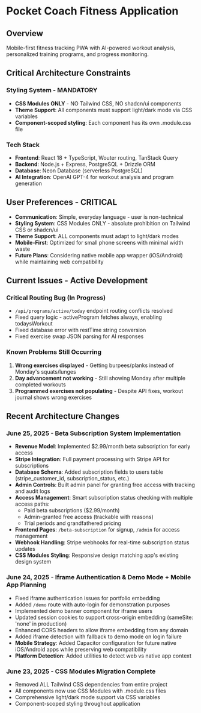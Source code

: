 # Pocket Coach Fitness Application

## Overview

Mobile-first fitness tracking PWA with AI-powered workout analysis, personalized training programs, and progress monitoring.

## Critical Architecture Constraints

### Styling System - MANDATORY
- **CSS Modules ONLY** - NO Tailwind CSS, NO shadcn/ui components
- **Theme Support**: All components must support light/dark mode via CSS variables
- **Component-scoped styling**: Each component has its own .module.css file

### Tech Stack
- **Frontend**: React 18 + TypeScript, Wouter routing, TanStack Query
- **Backend**: Node.js + Express, PostgreSQL + Drizzle ORM
- **Database**: Neon Database (serverless PostgreSQL)
- **AI Integration**: OpenAI GPT-4 for workout analysis and program generation

## User Preferences - CRITICAL

- **Communication**: Simple, everyday language - user is non-technical
- **Styling System**: CSS Modules ONLY - absolute prohibition on Tailwind CSS or shadcn/ui
- **Theme Support**: ALL components must adapt to light/dark modes
- **Mobile-First**: Optimized for small phone screens with minimal width waste
- **Future Plans**: Considering native mobile app wrapper (iOS/Android) while maintaining web compatibility

## Current Issues - Active Development

### Critical Routing Bug (In Progress)
- `/api/programs/active/today` endpoint routing conflicts resolved
- Fixed query logic - activeProgram fetches always, enabling todaysWorkout
- Fixed database error with restTime string conversion
- Fixed exercise swap JSON parsing for AI responses

### Known Problems Still Occurring
1. **Wrong exercises displayed** - Getting burpees/planks instead of Monday's squats/lunges  
2. **Day advancement not working** - Still showing Monday after multiple completed workouts
3. **Programmed exercises not populating** - Despite API fixes, workout journal shows wrong exercises

## Recent Architecture Changes

### June 25, 2025 - Beta Subscription System Implementation
- **Revenue Model**: Implemented $2.99/month beta subscription for early access
- **Stripe Integration**: Full payment processing with Stripe API for subscriptions
- **Database Schema**: Added subscription fields to users table (stripe_customer_id, subscription_status, etc.)
- **Admin Controls**: Built admin panel for granting free access with tracking and audit logs
- **Access Management**: Smart subscription status checking with multiple access paths:
  - Paid beta subscriptions ($2.99/month)
  - Admin-granted free access (trackable with reasons)
  - Trial periods and grandfathered pricing
- **Frontend Pages**: `/beta-subscription` for signup, `/admin` for access management
- **Webhook Handling**: Stripe webhooks for real-time subscription status updates
- **CSS Modules Styling**: Responsive design matching app's existing design system

### June 24, 2025 - Iframe Authentication & Demo Mode + Mobile App Planning
- Fixed iframe authentication issues for portfolio embedding
- Added `/demo` route with auto-login for demonstration purposes
- Implemented demo banner component for iframe users
- Updated session cookies to support cross-origin embedding (sameSite: 'none' in production)
- Enhanced CORS headers to allow iframe embedding from any domain
- Added iframe detection with fallback to demo mode on login failure
- **Mobile Strategy**: Added Capacitor configuration for future native iOS/Android apps while preserving web compatibility
- **Platform Detection**: Added utilities to detect web vs native app context

### June 23, 2025 - CSS Modules Migration Complete
- Removed ALL Tailwind CSS dependencies from entire project
- All components now use CSS Modules with .module.css files
- Comprehensive light/dark mode support via CSS variables
- Component-scoped styling throughout application
